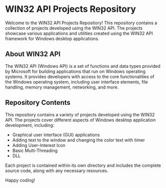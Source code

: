 
# WIN32 API Projects Repository

Welcome to the WIN32 API Projects Repository! This repository contains a collection of projects developed using the WIN32 API. The projects showcase various applications and utilities created using the WIN32 API framework for Windows desktop applications.

## About WIN32 API

The WIN32 API (Windows API) is a set of functions and data types provided by Microsoft for building applications that run on Windows operating systems. It provides developers with access to the core functionalities of the Windows operating system, including user interface elements, file handling, memory management, networking, and more.

## Repository Contents

This repository contains a variety of projects developed using the WIN32 API. The projects cover different aspects of Windows desktop application development, including:

- Graphical user interface (GUI) applications
- Adding text to the window and changing the color text with timer 
- Adding User-Interest Icon
- Basic Multi-Threading
- DLL

Each project is contained within its own directory and includes the complete source code, along with any necessary resources.

Happy coding!

